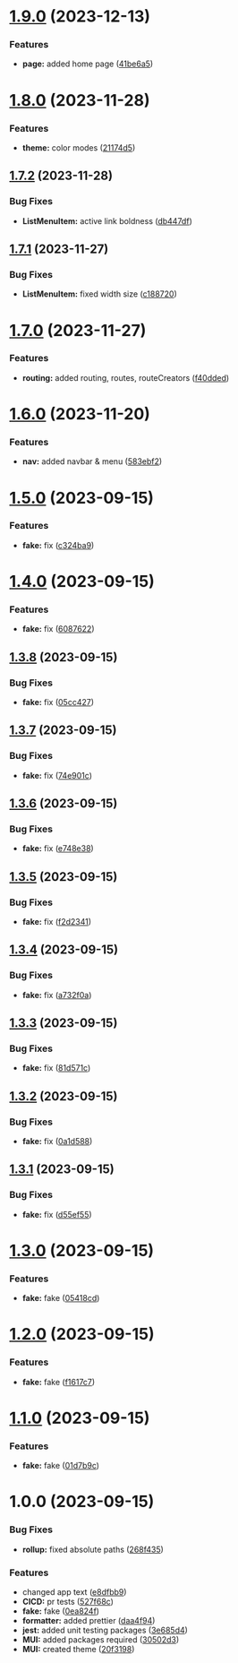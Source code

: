 # [1.9.0](https://github.com/AlexKarajohn/AlexKarajohn.github.io/compare/v1.8.0...v1.9.0) (2023-12-13)


### Features

* **page:** added home page ([41be6a5](https://github.com/AlexKarajohn/AlexKarajohn.github.io/commit/41be6a5c09e2a4b07cff2882abfba300a26815ca))

# [1.8.0](https://github.com/AlexKarajohn/AlexKarajohn.github.io/compare/v1.7.2...v1.8.0) (2023-11-28)


### Features

* **theme:** color modes ([21174d5](https://github.com/AlexKarajohn/AlexKarajohn.github.io/commit/21174d57457691f98ac9f408262464e45b9f5285))

## [1.7.2](https://github.com/AlexKarajohn/AlexKarajohn.github.io/compare/v1.7.1...v1.7.2) (2023-11-28)


### Bug Fixes

* **ListMenuItem:** active link boldness ([db447df](https://github.com/AlexKarajohn/AlexKarajohn.github.io/commit/db447dfb82c6d0f91c6b8c5e3c22a659548c128b))

## [1.7.1](https://github.com/AlexKarajohn/AlexKarajohn.github.io/compare/v1.7.0...v1.7.1) (2023-11-27)


### Bug Fixes

* **ListMenuItem:** fixed width size ([c188720](https://github.com/AlexKarajohn/AlexKarajohn.github.io/commit/c1887207707b5b2f51e80925871a506853c96733))

# [1.7.0](https://github.com/AlexKarajohn/AlexKarajohn.github.io/compare/v1.6.0...v1.7.0) (2023-11-27)


### Features

* **routing:** added routing, routes, routeCreators ([f40dded](https://github.com/AlexKarajohn/AlexKarajohn.github.io/commit/f40dded5658796b383f681e53c6538af3fb38e4d))

# [1.6.0](https://github.com/AlexKarajohn/AlexKarajohn.github.io/compare/v1.5.0...v1.6.0) (2023-11-20)


### Features

* **nav:** added navbar & menu ([583ebf2](https://github.com/AlexKarajohn/AlexKarajohn.github.io/commit/583ebf236f933716d898a5238f39349db7ecdbb4))

# [1.5.0](https://github.com/AlexKarajohn/AlexKarajohn.github.io/compare/v1.4.0...v1.5.0) (2023-09-15)


### Features

* **fake:** fix ([c324ba9](https://github.com/AlexKarajohn/AlexKarajohn.github.io/commit/c324ba95eb434ee7981ab5a65269c9361477f20b))

# [1.4.0](https://github.com/AlexKarajohn/AlexKarajohn.github.io/compare/v1.3.8...v1.4.0) (2023-09-15)


### Features

* **fake:** fix ([6087622](https://github.com/AlexKarajohn/AlexKarajohn.github.io/commit/6087622fa916d0d8b0ef4ff435e9281db1e8fbfb))

## [1.3.8](https://github.com/AlexKarajohn/AlexKarajohn.github.io/compare/v1.3.7...v1.3.8) (2023-09-15)


### Bug Fixes

* **fake:** fix ([05cc427](https://github.com/AlexKarajohn/AlexKarajohn.github.io/commit/05cc4278d5ac7205af10f776972468c2566489fb))

## [1.3.7](https://github.com/AlexKarajohn/AlexKarajohn.github.io/compare/v1.3.6...v1.3.7) (2023-09-15)


### Bug Fixes

* **fake:** fix ([74e901c](https://github.com/AlexKarajohn/AlexKarajohn.github.io/commit/74e901c6fcb4706d79644f170aa8b3ae3147c2d1))

## [1.3.6](https://github.com/AlexKarajohn/AlexKarajohn.github.io/compare/v1.3.5...v1.3.6) (2023-09-15)


### Bug Fixes

* **fake:** fix ([e748e38](https://github.com/AlexKarajohn/AlexKarajohn.github.io/commit/e748e38f90d4c481e0754830da0aaf16eb467864))

## [1.3.5](https://github.com/AlexKarajohn/AlexKarajohn.github.io/compare/v1.3.4...v1.3.5) (2023-09-15)


### Bug Fixes

* **fake:** fix ([f2d2341](https://github.com/AlexKarajohn/AlexKarajohn.github.io/commit/f2d23411dd44c3b07eeed935bc6fe2ebcb2b3cda))

## [1.3.4](https://github.com/AlexKarajohn/AlexKarajohn.github.io/compare/v1.3.3...v1.3.4) (2023-09-15)


### Bug Fixes

* **fake:** fix ([a732f0a](https://github.com/AlexKarajohn/AlexKarajohn.github.io/commit/a732f0a7afcbfa338b0a516384c28840a35fa60b))

## [1.3.3](https://github.com/AlexKarajohn/AlexKarajohn.github.io/compare/v1.3.2...v1.3.3) (2023-09-15)


### Bug Fixes

* **fake:** fix ([81d571c](https://github.com/AlexKarajohn/AlexKarajohn.github.io/commit/81d571cfc6fb51dfd0314608a7c0827676cab3f9))

## [1.3.2](https://github.com/AlexKarajohn/AlexKarajohn.github.io/compare/v1.3.1...v1.3.2) (2023-09-15)


### Bug Fixes

* **fake:** fix ([0a1d588](https://github.com/AlexKarajohn/AlexKarajohn.github.io/commit/0a1d58875f65d2c988fe9372357f2a1c517b1146))

## [1.3.1](https://github.com/AlexKarajohn/AlexKarajohn.github.io/compare/v1.3.0...v1.3.1) (2023-09-15)


### Bug Fixes

* **fake:** fix ([d55ef55](https://github.com/AlexKarajohn/AlexKarajohn.github.io/commit/d55ef55196194a2ef54856596c99ce4de0ac94de))

# [1.3.0](https://github.com/AlexKarajohn/AlexKarajohn.github.io/compare/v1.2.0...v1.3.0) (2023-09-15)


### Features

* **fake:** fake ([05418cd](https://github.com/AlexKarajohn/AlexKarajohn.github.io/commit/05418cdd3a704c39414ec3cbd51dcd144c364236))

# [1.2.0](https://github.com/AlexKarajohn/AlexKarajohn.github.io/compare/v1.1.0...v1.2.0) (2023-09-15)


### Features

* **fake:** fake ([f1617c7](https://github.com/AlexKarajohn/AlexKarajohn.github.io/commit/f1617c7fa98dcfef04750f30af57accedcb8f27f))

# [1.1.0](https://github.com/AlexKarajohn/AlexKarajohn.github.io/compare/v1.0.0...v1.1.0) (2023-09-15)


### Features

* **fake:** fake ([01d7b9c](https://github.com/AlexKarajohn/AlexKarajohn.github.io/commit/01d7b9c64a74aa2a2f456b358d25a70901b63e9c))

# 1.0.0 (2023-09-15)


### Bug Fixes

* **rollup:** fixed absolute paths ([268f435](https://github.com/AlexKarajohn/AlexKarajohn.github.io/commit/268f43586fcb6bee9bd8e9c6c2f2519b1fe067ac))


### Features

* changed app text ([e8dfbb9](https://github.com/AlexKarajohn/AlexKarajohn.github.io/commit/e8dfbb97a0aa23a01dac12b9f5969a7c58fba4a6))
* **CICD:** pr tests ([527f68c](https://github.com/AlexKarajohn/AlexKarajohn.github.io/commit/527f68c424a3e66f514c87566a1ddb600063113a))
* **fake:** fake ([0ea824f](https://github.com/AlexKarajohn/AlexKarajohn.github.io/commit/0ea824f51f53b7b976f9628cc0403f485507f218))
* **formatter:** added prettier ([daa4f94](https://github.com/AlexKarajohn/AlexKarajohn.github.io/commit/daa4f94838000b1281fdbdac1db01e49c5879f33))
* **jest:** added unit testing packages ([3e685d4](https://github.com/AlexKarajohn/AlexKarajohn.github.io/commit/3e685d463837395b9b9c37d3093240e457b91d89))
* **MUI:** added packages required ([30502d3](https://github.com/AlexKarajohn/AlexKarajohn.github.io/commit/30502d3aba744aea57a3c6502b67f7a070208794))
* **MUI:** created theme ([20f3198](https://github.com/AlexKarajohn/AlexKarajohn.github.io/commit/20f3198a1d613680dbf57024a6b2211220199cad))
